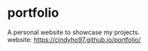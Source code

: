 # portfolio
A personal website to showcase my projects.<br>
website: https://cindyho97.github.io/portfolio/
